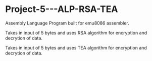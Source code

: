 # Project-5---ALP-RSA-TEA

Assembly Language Program built for emu8086 assembler.

Takes in input of 5 bytes and uses RSA algorithm for encryption and decrytion of data.

Takes in input of 5 bytes and uses TEA algorithm for encryption and decrytion of data.

